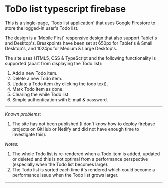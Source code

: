 # ToDo list typescript firebase

This is a single-page, 'Todo list application' that uses Google Firestore to store the logged-in user's Todo list.

The design is a 'Mobile First' responsive design that also support Tablet's and Desktop's. Breakpoints have been set at 650px for Tablet's & Small Desktop's, and 1024px for Medium & Large Desktop's.  
  
The site uses HTML5, CSS & TypeScript and the following functionality is supported (apart from displaying the Todo list):
1. Add a new Todo item.
2. Delete a new Todo item.
3. Update a Todo item (by clicking the todo text).
4. Mark Todo item as done.
5. Clearing the while Todo list.
6. Simple authentication with E-mail & password.
  
***
*Known problems:*
1.  The site has not been published (I don't know how to deploy firebase projects on GitHub or Netlify and did not have enough time to investigate this). 
  
*Notes:*
1. The whole Todo list is re-rendered when a Todo item is added, updated or deleted and this is not optimal from a performance perspective (especially when the Todo list becomes large).
2. The Todo list is sorted each time it's rendered which could become a performance issue when the Todo list grows larger.
  
***